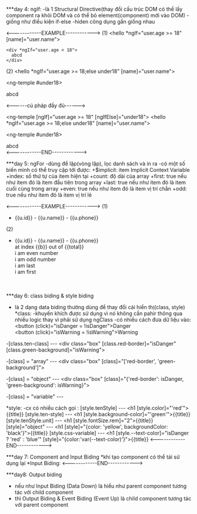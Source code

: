 \*\*\*day 4: ngIf:
-là 1 Structural Directive(thay đổi cấu trúc DOM có thể lấy component ra khỏi DOM và có thể bỏ element(component) mới vào DOM)
-giống như điều kiện if-else
-hiden công dụng gần giống nhau

<------------EXAMPLE------------>
(1)
<hello \*ngIf="user.age >= 18" [name]="user.name"></hello>

    <div *ngIf="user.age < 18">
      abcd
    </div>

(2)
<hello \*ngIf="user.age >= 18;else under18" [name]="user.name"></hello>

<ng-temple #under18>

  <div >
    abcd
  </div>
</ng-temple>

<------cú pháp đầy đủ------>

<ng-temple [ngIf]="user.age >= 18" [ngIfElse]="under18">
<hello \*ngIf="user.age >= 18;else under18" [name]="user.name"></hello>
</ng-temple>

<ng-temple #under18>

  <div >
    abcd
  </div>
</ng-temple>
<------------END------------>

\*\*\*day 5: ngFor
-dùng để lặp(vòng lặp), lọc danh sách và in ra
-có một số biến mình có thể truy cập tới được:
+$implicit: item Implicit Context Variable
+index: số thứ tự của item hiện tại
+count: độ dài của array
+first: true nếu như item đó là item đầu tiên trong array
+last: true nếu như item đó là item cuối cùng trong array
+even: true nếu như item đó là item vị trí chẳn
+odd: true nếu như item đó là item vị trí lẻ

<------------EXAMPLE------------>
(1)

<ul>
<li *ngFor="let u ò user">{{u.id}} - {{u.name}} - {{u.phone}}</li>
</ul>

(2)

<ul>
  <li *ngFor="let u of users; index as b; count as total; first as isFirst; last as isLast; even as isEven; odd as isOdd">
    <span>{{u.id}} - {{u.name}} -  {{u.phone}}</span>
    <br>
    <span>at index {{b}} out of {{total}}</span>
    <br>
    <span *ngIf="isEven">i am even number</span>
    <br>
    <span *ngIf="isOdd">i am odd number</span>
    <br>
    <span *ngIf="isLast">i am last</span>
    <br>
    <span *ngIf="isFirst">i am first</span>
    <br><br><br>
  </li>
</ul>

\*\*\*day 6: class biding & style biding

- là 2 dạng data biding thường dùng để thay đổi cái hiển thị(class, style)
  \*class:
  -khuyến khích được sử dụng vì nó không cần pahir thông qua nhiều logic thay vì phải sử dụng ngClass
  -có nhiều cách đưa dữ liệu vào:
  <button (click)="isDanger = !isDanger">Danger</button>
  <br>
  <button (click)="isWarning = !isWarning">Warning</button>

-[class.ten-class] --- <div class="box" [class.red-border]="isDanger" [class.green-background]="isWarning"></div>

-[class] = "array" --- <div class="box" [class]="['red-border', 'green-background']"></div>

-[class] = "object" --- <div class="box" [class]="{'red-border': isDanger, 'green-background': isWarning}"></div>

-[class] = "variable" --- <div></div>

\*style:
-cx có nhiều cách gọi :
[style.tenStyle] --- <h1 [style.color]="'red'">{{title}}</h1>
[style.ten-style] --- <h1 [style.background-color]="'green'">{{title}}</h1>
[style.tenStyle.unit] --- <h1 [style.fontSize.rem]="2">{{title}}</h1>
[style]="object" --- <h1 [style]="{color: 'yellow', backgroundColor: 'black'}">{{title}}</h1>
[style.css-variable] --- <h1 [style.--text-color]="isDanger ? 'red' : 'blue'" [style]="{color:'var(--text-color)'}">{{title}}</h1>
<------------END------------>

\*\*\*day 7: Component and Input Biding
*khi tạo component có thể tái sử dụng lại
*Input Biding:
<------------END------------>

\*\*\*day8: Output biding

- nếu như Input Biding (Data Down) là hiểu như parent component tương tác với child component
- thì Output Biding & Event Biding (Event Up) là child component tương tác với parent component
